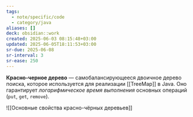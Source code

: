 ```yaml
---
tags:
  - note/specific/code
  - category/java
aliases: []
deck: obsidian::work
created: 2025-06-03 08:15:48+03:00
updated: 2025-06-05T18:11:53+03:00
sr-due: 2025-06-08
sr-interval: 3
sr-ease: 250
---
```


**Красно-черное дерево**
—
самобалансирующееся двоичное дерево поиска, которое используется для реализации [[TreeMap]] в Java. Оно гарантирует *логарифмическое время выполнения* основных операций (`put`, `get`, `remove`).

![[Основные свойства красно-чёрных деревьев]]
